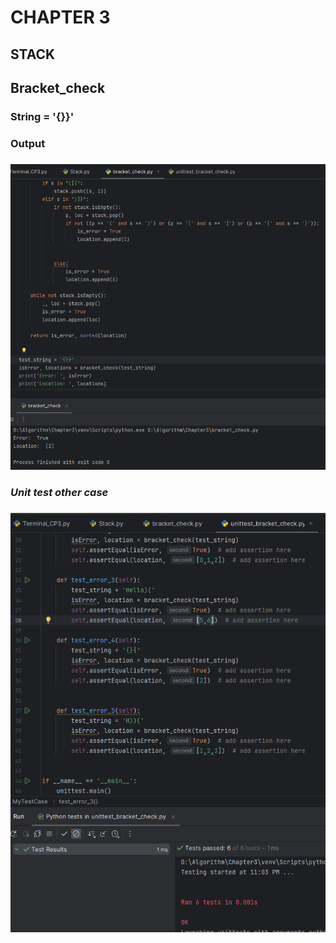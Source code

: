 # CHAPTER 3
## STACK
## Bracket_check
### String = '{}}'
### **Output**
### ![stack](https://github.com/unzaza22/Algorithm/blob/main/Chapter3/stack.png)
### ***Unit test other case***
### ![unit test](https://github.com/unzaza22/Algorithm/blob/main/Chapter3/unittest.png)

